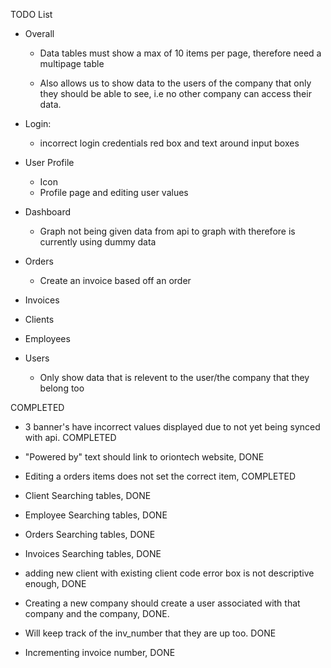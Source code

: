 TODO List

- Overall
  - Data tables must show a max of 10 items per page, therefore need a multipage table

  - Also allows us to show data to the users of
    the company that only they should be able to see, i.e no other company can access their data.

- Login:
  - incorrect login credentials red box and text around input boxes

- User Profile
  - Icon
  - Profile page and editing user values

- Dashboard
  - Graph not being given data from api to graph with therefore is currently using dummy data

- Orders
  - Create an invoice based off an order

- Invoices

- Clients

- Employees

- Users
  - Only show data that is relevent to the user/the company that they belong too

COMPLETED

- 3 banner's have incorrect values displayed due to not yet being synced with api. COMPLETED

- "Powered by" text should link to oriontech website, DONE

- Editing a orders items does not set the correct item, COMPLETED

- Client Searching tables, DONE

- Employee Searching tables, DONE

- Orders Searching tables, DONE

- Invoices Searching tables, DONE

- adding new client with existing client code error box is not descriptive enough, DONE

- Creating a new company should create a user associated with that company and the company, DONE.

- Will keep track of the inv_number that they are up too. DONE

- Incrementing invoice number, DONE
